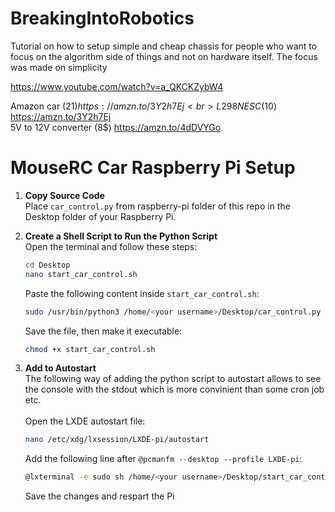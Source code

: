 # BreakingIntoRobotics
Tutorial on how to setup simple and cheap chassis for people who want to focus on the algorithm side of things and not on hardware itself. The focus was made on simplicity

https://www.youtube.com/watch?v=a_QKCKZybW4

Amazon car (21$) https://amzn.to/3Y2h7Ej <br>
L298N ESC (10$) https://amzn.to/3Y2h7Ej <br>
5V to 12V converter (8$) https://amzn.to/4dDVYGo <br>

# MouseRC Car Raspberry Pi Setup

1. **Copy Source Code**  
   Place `car_control.py` from raspberry-pi folder of this repo in the Desktop folder of your Raspberry Pi.

2. **Create a Shell Script to Run the Python Script**  
   Open the terminal and follow these steps:

   ```bash
   cd Desktop
   nano start_car_control.sh
   ```

   Paste the following content inside `start_car_control.sh`:

   ```bash
   sudo /usr/bin/python3 /home/<your username>/Desktop/car_control.py >> /home/<your username>/Desktop/car_control_log.txt 2>&1
   ```

   Save the file, then make it executable:

   ```bash
   chmod +x start_car_control.sh
   ```

3. **Add to Autostart**  
The following way of adding the python script to autostart allows to see the console with the stdout which is more convinient than some cron job etc. <br> <br>
   Open the LXDE autostart file:

   ```bash
   nano /etc/xdg/lxsession/LXDE-pi/autostart
   ```

   Add the following line after `@pcmanfm --desktop --profile LXDE-pi`:

   ```bash
   @lxterminal -e sudo sh /home/<your username>/Desktop/start_car_control.sh
   ```

   Save the changes and respart the Pi